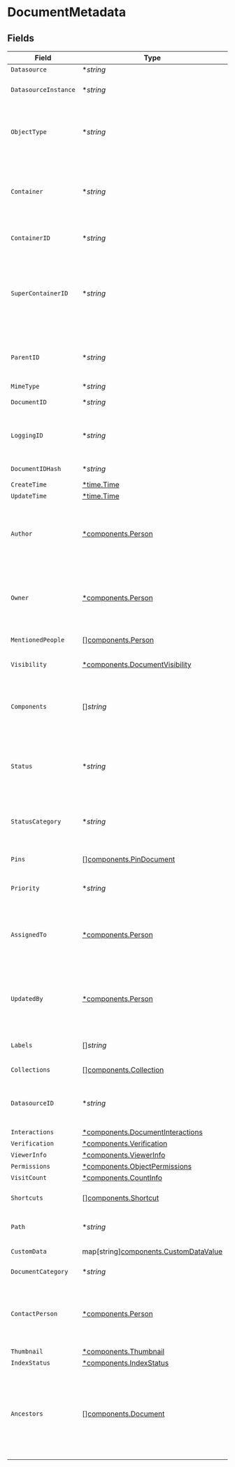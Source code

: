 # DocumentMetadata


## Fields

| Field                                                                                                                                                                                                                                                                | Type                                                                                                                                                                                                                                                                 | Required                                                                                                                                                                                                                                                             | Description                                                                                                                                                                                                                                                          | Example                                                                                                                                                                                                                                                              |
| -------------------------------------------------------------------------------------------------------------------------------------------------------------------------------------------------------------------------------------------------------------------- | -------------------------------------------------------------------------------------------------------------------------------------------------------------------------------------------------------------------------------------------------------------------- | -------------------------------------------------------------------------------------------------------------------------------------------------------------------------------------------------------------------------------------------------------------------- | -------------------------------------------------------------------------------------------------------------------------------------------------------------------------------------------------------------------------------------------------------------------- | -------------------------------------------------------------------------------------------------------------------------------------------------------------------------------------------------------------------------------------------------------------------- |
| `Datasource`                                                                                                                                                                                                                                                         | **string*                                                                                                                                                                                                                                                            | :heavy_minus_sign:                                                                                                                                                                                                                                                   | N/A                                                                                                                                                                                                                                                                  |                                                                                                                                                                                                                                                                      |
| `DatasourceInstance`                                                                                                                                                                                                                                                 | **string*                                                                                                                                                                                                                                                            | :heavy_minus_sign:                                                                                                                                                                                                                                                   | The datasource instance from which the document was extracted.                                                                                                                                                                                                       |                                                                                                                                                                                                                                                                      |
| `ObjectType`                                                                                                                                                                                                                                                         | **string*                                                                                                                                                                                                                                                            | :heavy_minus_sign:                                                                                                                                                                                                                                                   | The type of the result. Interpretation is specific to each datasource. (e.g. for Jira issues, this is the issue type such as Bug or Feature Request).                                                                                                                |                                                                                                                                                                                                                                                                      |
| `Container`                                                                                                                                                                                                                                                          | **string*                                                                                                                                                                                                                                                            | :heavy_minus_sign:                                                                                                                                                                                                                                                   | The name of the container (higher level parent, not direct parent) of the result. Interpretation is specific to each datasource (e.g. Channels for Slack, Project for Jira). cf. parentId                                                                            |                                                                                                                                                                                                                                                                      |
| `ContainerID`                                                                                                                                                                                                                                                        | **string*                                                                                                                                                                                                                                                            | :heavy_minus_sign:                                                                                                                                                                                                                                                   | The Glean Document ID of the container. Uniquely identifies the container.                                                                                                                                                                                           |                                                                                                                                                                                                                                                                      |
| `SuperContainerID`                                                                                                                                                                                                                                                   | **string*                                                                                                                                                                                                                                                            | :heavy_minus_sign:                                                                                                                                                                                                                                                   | The Glean Document ID of the super container. Super container represents a broader abstraction that contains many containers. For example, whereas container might refer to a folder, super container would refer to a drive.                                        |                                                                                                                                                                                                                                                                      |
| `ParentID`                                                                                                                                                                                                                                                           | **string*                                                                                                                                                                                                                                                            | :heavy_minus_sign:                                                                                                                                                                                                                                                   | The id of the direct parent of the result. Interpretation is specific to each datasource (e.g. parent issue for Jira). cf. container                                                                                                                                 |                                                                                                                                                                                                                                                                      |
| `MimeType`                                                                                                                                                                                                                                                           | **string*                                                                                                                                                                                                                                                            | :heavy_minus_sign:                                                                                                                                                                                                                                                   | N/A                                                                                                                                                                                                                                                                  |                                                                                                                                                                                                                                                                      |
| `DocumentID`                                                                                                                                                                                                                                                         | **string*                                                                                                                                                                                                                                                            | :heavy_minus_sign:                                                                                                                                                                                                                                                   | The index-wide unique identifier.                                                                                                                                                                                                                                    |                                                                                                                                                                                                                                                                      |
| `LoggingID`                                                                                                                                                                                                                                                          | **string*                                                                                                                                                                                                                                                            | :heavy_minus_sign:                                                                                                                                                                                                                                                   | A unique identifier used to represent the document in any logging or feedback requests in place of documentId.                                                                                                                                                       |                                                                                                                                                                                                                                                                      |
| `DocumentIDHash`                                                                                                                                                                                                                                                     | **string*                                                                                                                                                                                                                                                            | :heavy_minus_sign:                                                                                                                                                                                                                                                   | Hash of the Glean Document ID.                                                                                                                                                                                                                                       |                                                                                                                                                                                                                                                                      |
| `CreateTime`                                                                                                                                                                                                                                                         | [*time.Time](https://pkg.go.dev/time#Time)                                                                                                                                                                                                                           | :heavy_minus_sign:                                                                                                                                                                                                                                                   | N/A                                                                                                                                                                                                                                                                  |                                                                                                                                                                                                                                                                      |
| `UpdateTime`                                                                                                                                                                                                                                                         | [*time.Time](https://pkg.go.dev/time#Time)                                                                                                                                                                                                                           | :heavy_minus_sign:                                                                                                                                                                                                                                                   | N/A                                                                                                                                                                                                                                                                  |                                                                                                                                                                                                                                                                      |
| `Author`                                                                                                                                                                                                                                                             | [*components.Person](../../models/components/person.md)                                                                                                                                                                                                              | :heavy_minus_sign:                                                                                                                                                                                                                                                   | N/A                                                                                                                                                                                                                                                                  | {<br/>"name": "George Clooney",<br/>"obfuscatedId": "abc123"<br/>}                                                                                                                                                                                                   |
| `Owner`                                                                                                                                                                                                                                                              | [*components.Person](../../models/components/person.md)                                                                                                                                                                                                              | :heavy_minus_sign:                                                                                                                                                                                                                                                   | N/A                                                                                                                                                                                                                                                                  | {<br/>"name": "George Clooney",<br/>"obfuscatedId": "abc123"<br/>}                                                                                                                                                                                                   |
| `MentionedPeople`                                                                                                                                                                                                                                                    | [][components.Person](../../models/components/person.md)                                                                                                                                                                                                             | :heavy_minus_sign:                                                                                                                                                                                                                                                   | A list of people mentioned in the document.                                                                                                                                                                                                                          |                                                                                                                                                                                                                                                                      |
| `Visibility`                                                                                                                                                                                                                                                         | [*components.DocumentVisibility](../../models/components/documentvisibility.md)                                                                                                                                                                                      | :heavy_minus_sign:                                                                                                                                                                                                                                                   | The level of visibility of the document as understood by our system.                                                                                                                                                                                                 |                                                                                                                                                                                                                                                                      |
| `Components`                                                                                                                                                                                                                                                         | []*string*                                                                                                                                                                                                                                                           | :heavy_minus_sign:                                                                                                                                                                                                                                                   | A list of components this result is associated with. Interpretation is specific to each datasource. (e.g. for Jira issues, these are [components](https://confluence.atlassian.com/jirasoftwarecloud/organizing-work-with-components-764478279.html).)               |                                                                                                                                                                                                                                                                      |
| `Status`                                                                                                                                                                                                                                                             | **string*                                                                                                                                                                                                                                                            | :heavy_minus_sign:                                                                                                                                                                                                                                                   | The status or disposition of the result. Interpretation is specific to each datasource. (e.g. for Jira issues, this is the issue status such as Done, In Progress or Will Not Fix).                                                                                  |                                                                                                                                                                                                                                                                      |
| `StatusCategory`                                                                                                                                                                                                                                                     | **string*                                                                                                                                                                                                                                                            | :heavy_minus_sign:                                                                                                                                                                                                                                                   | The status category of the result. Meant to be more general than status. Interpretation is specific to each datasource.                                                                                                                                              |                                                                                                                                                                                                                                                                      |
| `Pins`                                                                                                                                                                                                                                                               | [][components.PinDocument](../../models/components/pindocument.md)                                                                                                                                                                                                   | :heavy_minus_sign:                                                                                                                                                                                                                                                   | A list of stars associated with this result.  "Pin" is an older name.                                                                                                                                                                                                |                                                                                                                                                                                                                                                                      |
| `Priority`                                                                                                                                                                                                                                                           | **string*                                                                                                                                                                                                                                                            | :heavy_minus_sign:                                                                                                                                                                                                                                                   | The document priority. Interpretation is datasource specific.                                                                                                                                                                                                        |                                                                                                                                                                                                                                                                      |
| `AssignedTo`                                                                                                                                                                                                                                                         | [*components.Person](../../models/components/person.md)                                                                                                                                                                                                              | :heavy_minus_sign:                                                                                                                                                                                                                                                   | N/A                                                                                                                                                                                                                                                                  | {<br/>"name": "George Clooney",<br/>"obfuscatedId": "abc123"<br/>}                                                                                                                                                                                                   |
| `UpdatedBy`                                                                                                                                                                                                                                                          | [*components.Person](../../models/components/person.md)                                                                                                                                                                                                              | :heavy_minus_sign:                                                                                                                                                                                                                                                   | N/A                                                                                                                                                                                                                                                                  | {<br/>"name": "George Clooney",<br/>"obfuscatedId": "abc123"<br/>}                                                                                                                                                                                                   |
| `Labels`                                                                                                                                                                                                                                                             | []*string*                                                                                                                                                                                                                                                           | :heavy_minus_sign:                                                                                                                                                                                                                                                   | A list of tags for the document. Interpretation is datasource specific.                                                                                                                                                                                              |                                                                                                                                                                                                                                                                      |
| `Collections`                                                                                                                                                                                                                                                        | [][components.Collection](../../models/components/collection.md)                                                                                                                                                                                                     | :heavy_minus_sign:                                                                                                                                                                                                                                                   | A list of collections that the document belongs to.                                                                                                                                                                                                                  |                                                                                                                                                                                                                                                                      |
| `DatasourceID`                                                                                                                                                                                                                                                       | **string*                                                                                                                                                                                                                                                            | :heavy_minus_sign:                                                                                                                                                                                                                                                   | The user-visible datasource specific id (e.g. Salesforce case number for example, GitHub PR number).                                                                                                                                                                 |                                                                                                                                                                                                                                                                      |
| `Interactions`                                                                                                                                                                                                                                                       | [*components.DocumentInteractions](../../models/components/documentinteractions.md)                                                                                                                                                                                  | :heavy_minus_sign:                                                                                                                                                                                                                                                   | N/A                                                                                                                                                                                                                                                                  |                                                                                                                                                                                                                                                                      |
| `Verification`                                                                                                                                                                                                                                                       | [*components.Verification](../../models/components/verification.md)                                                                                                                                                                                                  | :heavy_minus_sign:                                                                                                                                                                                                                                                   | N/A                                                                                                                                                                                                                                                                  |                                                                                                                                                                                                                                                                      |
| `ViewerInfo`                                                                                                                                                                                                                                                         | [*components.ViewerInfo](../../models/components/viewerinfo.md)                                                                                                                                                                                                      | :heavy_minus_sign:                                                                                                                                                                                                                                                   | N/A                                                                                                                                                                                                                                                                  |                                                                                                                                                                                                                                                                      |
| `Permissions`                                                                                                                                                                                                                                                        | [*components.ObjectPermissions](../../models/components/objectpermissions.md)                                                                                                                                                                                        | :heavy_minus_sign:                                                                                                                                                                                                                                                   | N/A                                                                                                                                                                                                                                                                  |                                                                                                                                                                                                                                                                      |
| `VisitCount`                                                                                                                                                                                                                                                         | [*components.CountInfo](../../models/components/countinfo.md)                                                                                                                                                                                                        | :heavy_minus_sign:                                                                                                                                                                                                                                                   | N/A                                                                                                                                                                                                                                                                  |                                                                                                                                                                                                                                                                      |
| `Shortcuts`                                                                                                                                                                                                                                                          | [][components.Shortcut](../../models/components/shortcut.md)                                                                                                                                                                                                         | :heavy_minus_sign:                                                                                                                                                                                                                                                   | A list of shortcuts of which destination URL is for the document.                                                                                                                                                                                                    |                                                                                                                                                                                                                                                                      |
| `Path`                                                                                                                                                                                                                                                               | **string*                                                                                                                                                                                                                                                            | :heavy_minus_sign:                                                                                                                                                                                                                                                   | For file datasources like onedrive/github etc this has the path to the file                                                                                                                                                                                          |                                                                                                                                                                                                                                                                      |
| `CustomData`                                                                                                                                                                                                                                                         | map[string][components.CustomDataValue](../../models/components/customdatavalue.md)                                                                                                                                                                                  | :heavy_minus_sign:                                                                                                                                                                                                                                                   | Custom fields specific to individual datasources                                                                                                                                                                                                                     |                                                                                                                                                                                                                                                                      |
| `DocumentCategory`                                                                                                                                                                                                                                                   | **string*                                                                                                                                                                                                                                                            | :heavy_minus_sign:                                                                                                                                                                                                                                                   | The document's document_category(.proto).                                                                                                                                                                                                                            |                                                                                                                                                                                                                                                                      |
| `ContactPerson`                                                                                                                                                                                                                                                      | [*components.Person](../../models/components/person.md)                                                                                                                                                                                                              | :heavy_minus_sign:                                                                                                                                                                                                                                                   | N/A                                                                                                                                                                                                                                                                  | {<br/>"name": "George Clooney",<br/>"obfuscatedId": "abc123"<br/>}                                                                                                                                                                                                   |
| `Thumbnail`                                                                                                                                                                                                                                                          | [*components.Thumbnail](../../models/components/thumbnail.md)                                                                                                                                                                                                        | :heavy_minus_sign:                                                                                                                                                                                                                                                   | N/A                                                                                                                                                                                                                                                                  |                                                                                                                                                                                                                                                                      |
| `IndexStatus`                                                                                                                                                                                                                                                        | [*components.IndexStatus](../../models/components/indexstatus.md)                                                                                                                                                                                                    | :heavy_minus_sign:                                                                                                                                                                                                                                                   | N/A                                                                                                                                                                                                                                                                  |                                                                                                                                                                                                                                                                      |
| `Ancestors`                                                                                                                                                                                                                                                          | [][components.Document](../../models/components/document.md)                                                                                                                                                                                                         | :heavy_minus_sign:                                                                                                                                                                                                                                                   | A list of documents that are ancestors of this document in the hierarchy of the document's datasource, for example parent folders or containers. Ancestors can be of different types and some may not be indexed. Higher level ancestors appear earlier in the list. |                                                                                                                                                                                                                                                                      |